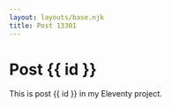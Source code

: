 ```yaml
---
layout: layouts/base.njk
title: Post 13301
---
```


# Post {{ id }}

This is post {{ id }} in my Eleventy project.
